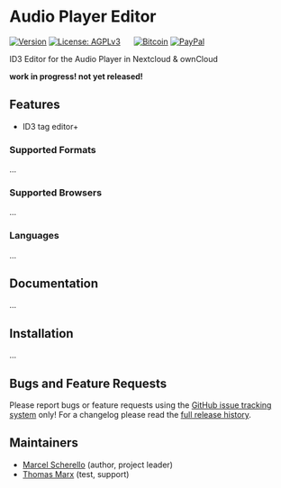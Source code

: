 # Audio Player Editor

[![Version](https://img.shields.io/github/release/rello/audioplayer_editor.svg)](https://github.com/rello/audioplayer_editor/blob/master/CHANGELOG.md)&#160;[![License: AGPLv3](https://img.shields.io/badge/license-AGPLv3-blue.svg)](http://www.gnu.org/licenses/agpl-3.0)&#160;&#160;&#160;&#160;&#160;&#160;[![Bitcoin](https://img.shields.io/badge/donate-Bitcoin-blue.svg)](https://github.com/rello/audioplayer/wiki/donate)&#160;[![PayPal](https://img.shields.io/badge/donate-PayPal-blue.svg)](https://github.com/rello/audioplayer/wiki/donate)

ID3 Editor for the Audio Player in Nextcloud & ownCloud

**work in progress! not yet released!**

## Features
- ID3 tag editor+

### Supported Formats
...

### Supported Browsers
...

### Languages
...

## Documentation
...

## Installation
...
## Bugs and Feature Requests
Please report bugs or feature requests using the [GitHub issue tracking system](https://github.com/rello/audioplayer_editor/issues) only! For a changelog please read the [full release history](https://github.com/rello/audioplayer_editor/blob/master/CHANGELOG.md).

## Maintainers
- [Marcel Scherello](https://github.com/rello) (author, project leader)
- [Thomas Marx](https://github.com/xramsamoht) (test, support)

